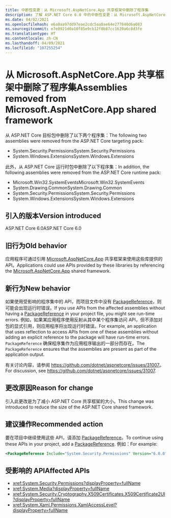 ```yaml
---
title: 中断性变更：从 Microsoft.AspNetCore.App 共享框架中删除了程序集
description: 了解 ASP.NET Core 6.0 中的中断性变更：从 Microsoft.AspNetCore.App 共享框架中删除了一些程序集。
ms.date: 04/02/2021
ms.openlocfilehash: e6a0aa97dd97eae2cdc5aa8ae64e277840d6a083
ms.sourcegitcommit: e7e0921d0a10f85e9cb12f8b87cc1639a6c8d3fe
ms.translationtype: HT
ms.contentlocale: zh-CN
ms.lasthandoff: 04/09/2021
ms.locfileid: "107255254"
---
```

# <a name="assemblies-removed-from-microsoftaspnetcoreapp-shared-framework"></a><span data-ttu-id="c1ea1-103">从 Microsoft.AspNetCore.App 共享框架中删除了程序集</span><span class="sxs-lookup"><span data-stu-id="c1ea1-103">Assemblies removed from Microsoft.AspNetCore.App shared framework</span></span>

<span data-ttu-id="c1ea1-104">从 ASP.NET Core 目标包中删除了以下两个程序集：</span><span class="sxs-lookup"><span data-stu-id="c1ea1-104">The following two assemblies were removed from the ASP.NET Core targeting pack:</span></span>

- <span data-ttu-id="c1ea1-105">System.Security.Permissions</span><span class="sxs-lookup"><span data-stu-id="c1ea1-105">System.Security.Permissions</span></span>
- <span data-ttu-id="c1ea1-106">System.Windows.Extensions</span><span class="sxs-lookup"><span data-stu-id="c1ea1-106">System.Windows.Extensions</span></span>

<span data-ttu-id="c1ea1-107">此外，从 ASP.NET Core 运行时包中删除了以下程序集：</span><span class="sxs-lookup"><span data-stu-id="c1ea1-107">In addition, the following assemblies were removed from the ASP.NET Core runtime pack:</span></span>

- <span data-ttu-id="c1ea1-108">Microsoft.Win32.SystemEvents</span><span class="sxs-lookup"><span data-stu-id="c1ea1-108">Microsoft.Win32.SystemEvents</span></span>
- <span data-ttu-id="c1ea1-109">System.Drawing.Common</span><span class="sxs-lookup"><span data-stu-id="c1ea1-109">System.Drawing.Common</span></span>
- <span data-ttu-id="c1ea1-110">System.Security.Permissions</span><span class="sxs-lookup"><span data-stu-id="c1ea1-110">System.Security.Permissions</span></span>
- <span data-ttu-id="c1ea1-111">System.Windows.Extensions</span><span class="sxs-lookup"><span data-stu-id="c1ea1-111">System.Windows.Extensions</span></span>

## <a name="version-introduced"></a><span data-ttu-id="c1ea1-112">引入的版本</span><span class="sxs-lookup"><span data-stu-id="c1ea1-112">Version introduced</span></span>

<span data-ttu-id="c1ea1-113">ASP.NET Core 6.0</span><span class="sxs-lookup"><span data-stu-id="c1ea1-113">ASP.NET Core 6.0</span></span>

## <a name="old-behavior"></a><span data-ttu-id="c1ea1-114">旧行为</span><span class="sxs-lookup"><span data-stu-id="c1ea1-114">Old behavior</span></span>

<span data-ttu-id="c1ea1-115">应用程序可通过引用 [Microsoft.AspNetCore.App](/aspnet/core/fundamentals/metapackage-app) 共享框架来使用这些库提供的 API。</span><span class="sxs-lookup"><span data-stu-id="c1ea1-115">Applications could use APIs provided by these libraries by referencing the [Microsoft.AspNetCore.App](/aspnet/core/fundamentals/metapackage-app) shared framework.</span></span>

## <a name="new-behavior"></a><span data-ttu-id="c1ea1-116">新行为</span><span class="sxs-lookup"><span data-stu-id="c1ea1-116">New behavior</span></span>

<span data-ttu-id="c1ea1-117">如果使用受影响的程序集中的 API，而项目文件中没有 [PackageReference](../../../project-sdk/msbuild-props.md#packagereference)，则可能会出现运行时错误。</span><span class="sxs-lookup"><span data-stu-id="c1ea1-117">If you use APIs from the affected assemblies without having a [PackageReference](../../../project-sdk/msbuild-props.md#packagereference) in your project file, you might see run-time errors.</span></span> <span data-ttu-id="c1ea1-118">例如，如果某应用程序使用反射从其中某个程序集访问 API，但不添加对包的显式引用，则应用程序将出现运行时错误。</span><span class="sxs-lookup"><span data-stu-id="c1ea1-118">For example, an application that uses reflection to access APIs from one of these assemblies without adding an explicit reference to the package will have run-time errors.</span></span> <span data-ttu-id="c1ea1-119">`PackageReference` 确保程序集作为应用程序输出的一部分而存在。</span><span class="sxs-lookup"><span data-stu-id="c1ea1-119">The `PackageReference` ensures that the assemblies are present as part of the application output.</span></span>

<span data-ttu-id="c1ea1-120">有关讨论内容，请参阅 <https://github.com/dotnet/aspnetcore/issues/31007>。</span><span class="sxs-lookup"><span data-stu-id="c1ea1-120">For discussion, see <https://github.com/dotnet/aspnetcore/issues/31007>.</span></span>

## <a name="reason-for-change"></a><span data-ttu-id="c1ea1-121">更改原因</span><span class="sxs-lookup"><span data-stu-id="c1ea1-121">Reason for change</span></span>

<span data-ttu-id="c1ea1-122">引入此更改是为了减小 ASP.NET Core 共享框架的大小。</span><span class="sxs-lookup"><span data-stu-id="c1ea1-122">This change was introduced to reduce the size of the ASP.NET Core shared framework.</span></span>

## <a name="recommended-action"></a><span data-ttu-id="c1ea1-123">建议操作</span><span class="sxs-lookup"><span data-stu-id="c1ea1-123">Recommended action</span></span>

<span data-ttu-id="c1ea1-124">要在项目中继续使用这些 API，请添加 [PackageReference](../../../project-sdk/msbuild-props.md#packagereference)。</span><span class="sxs-lookup"><span data-stu-id="c1ea1-124">To continue using these APIs in your project, add a [PackageReference](../../../project-sdk/msbuild-props.md#packagereference).</span></span> <span data-ttu-id="c1ea1-125">例如：</span><span class="sxs-lookup"><span data-stu-id="c1ea1-125">For example:</span></span>

```xml
<PackageReference Include="System.Security.Permissions" Version="6.0.0" />
```

## <a name="affected-apis"></a><span data-ttu-id="c1ea1-126">受影响的 API</span><span class="sxs-lookup"><span data-stu-id="c1ea1-126">Affected APIs</span></span>

- <xref:System.Security.Permissions?displayProperty=fullName>
- <xref:System.Media?displayProperty=fullName>
- <xref:System.Security.Cryptography.X509Certificates.X509Certificate2UI?displayProperty=fullName>
- <xref:System.Xaml.Permissions.XamlAccessLevel?displayProperty=fullName>

<!--

## Category

ASP.NET Core

## Affected APIs

- `N:System.Security.Permissions`
- `N:System.Media`
- `N:System.Security.Cryptography.X509Certificates.X509Certificate2UI`
- `N:System.Xaml.Permissions.XamlAccessLevel`

-->
